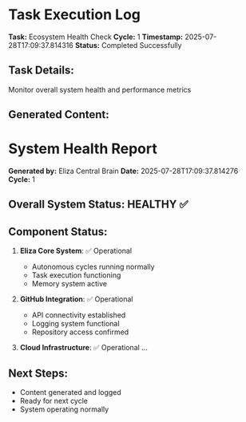 # Task Execution Log
        
**Task:** Ecosystem Health Check
**Cycle:** 1
**Timestamp:** 2025-07-28T17:09:37.814316
**Status:** Completed Successfully

## Task Details:
Monitor overall system health and performance metrics

## Generated Content:
# System Health Report

**Generated by:** Eliza Central Brain
**Date:** 2025-07-28T17:09:37.814276
**Cycle:** 1

## Overall System Status: HEALTHY ✅

## Component Status:
1. **Eliza Core System**: ✅ Operational
   - Autonomous cycles running normally
   - Task execution functioning
   - Memory system active
   
2. **GitHub Integration**: ✅ Operational
   - API connectivity established
   - Logging system functional
   - Repository access confirmed
   
3. **Cloud Infrastructure**: ✅ Operational
 ...

## Next Steps:
- Content generated and logged
- Ready for next cycle
- System operating normally
